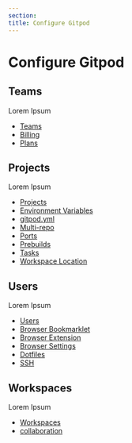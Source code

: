 ```yaml
---
section:
title: Configure Gitpod
---
```


<script context="module">
  export const prerender = true;
</script>

# Configure Gitpod

<!-- With Gitpod, you can open any repository by prefixing its URL with `gitpod.io/#` - no configuration necessary. This is great to review code or quickly browse an open source project in a familiar environment where your favourite keyboard shortcuts are available.

To get the most out of Gitpod though, you can create a [`.gitpod.yml`](/docs/configure/projects/gitpod-yaml) configuration file at the root of your project to provide Gitpod with instructions on how to build and prepare the developer environment specifically for a project.

The chapters in this section provide details on what you can configure. -->

## Teams

Lorem Ipsum

- [Teams](/docs/configure/teams)
- [Billing](/docs/configure/teams/billing)
- [Plans](/docs/configure/teams/plans)

## Projects

Lorem Ipsum

- [Projects](/docs/configure/projects)
- [Environment Variables](/docs/configure/projects/environment-variables)
- [gitpod.yml](/docs/configure/projects/gitpod-yaml)
- [Multi-repo](/docs/configure/projects/multi-repo)
- [Ports](/docs/configure/projects/ports)
- [Prebuilds](/docs/configure/projects/prebuilds)
- [Tasks](/docs/configure/projects/tasks)
- [Workspace Location](/docs/configure/projects/workspace-location)

## Users

Lorem Ipsum

- [Users](/docs/configure/users)
- [Browser Bookmarklet](/docs/configure/users/browser-bookmarklet)
- [Browser Extension](/docs/configure/users/browser-extension)
- [Browser Settings](/docs/configure/users/browser-settings)
- [Dotfiles](/docs/configure/users/dotfiles)
- [SSH](/docs/configure/users/ssh)

## Workspaces

Lorem Ipsum

- [Workspaces](/docs/configure/workspaces/index)
- [collaboration](/docs/configure/workspaces/collaboration)
